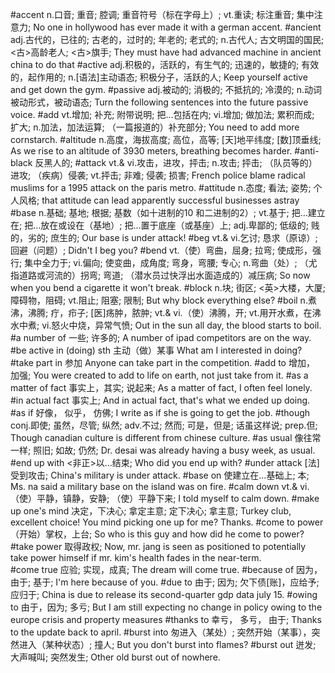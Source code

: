 #accent
n.口音; 重音; 腔调; 重音符号（标在字母上）; 
vt.重读; 标注重音; 集中注意力; 
No one in hollywood has ever made it with a german accent.
#ancient
adj.古代的，已往的; 古老的，过时的; 年老的; 老式的; 
n.古代人; 古文明国的国民; <古>高龄老人; <古>旗手; 
They must have had advanced machine in ancient china to do that
#active
adj.积极的，活跃的，有生气的; 迅速的，敏捷的; 有效的，起作用的; 
n.[语法]主动语态; 积极分子，活跃的人; 
Keep yourself active and get down the gym.
#passive
adj.被动的; 消极的; 不抵抗的; 冷漠的; 
n.动词被动形式，被动语态; 
Turn the following sentences into the future passive voice.
#add
vt.增加; 补充; 附带说明; 把…包括在内;
 vi.增加; 做加法; 累积而成; 扩大; 
n.加法，加法运算; （一篇报道的）补充部分; 
You need to add more cornstarch.
#altitude
n.高度，海拔高度; 高位，高等; [天]地平纬度; [数]顶垂线; 
As we rise to an altitude of 3930 meters, breathing becomes harder. 
#anti-black
反黑人的; 
#attack
vt.& vi.攻击，进攻，抨击; 
n.攻击; 抨击; （队员等的）进攻; （疾病）侵袭; 
vt.抨击; 非难; 侵袭; 损害; 
French police blame radical muslims for a 1995 attack on the paris metro.
#attitude
n.态度; 看法; 姿势; 个人风格; 
that attitude can lead apparently successful businesses astray
#base
n.基础; 基地; 根据; 基数（如十进制的10 和二进制的2）; 
vt.基于; 把…建立在; 把…放在或设在（基地）; 把…置于底座（或基座）上; 
adj.卑鄙的; 低级的; 贱的，劣的; 庶生的; 
Our base is under attack! 
#beg
vt.& vi.乞讨; 恳求（原谅）; 回避（问题）; 
Didn't I beg you? 
#bend
vt.（使）弯曲，屈身; 拉弯; 使成形，强行; 集中全力于; 
vi.偏向; 使变曲，成角度; 弯身，弯腰; 专心; 
n.弯曲（处）; （尤指道路或河流的）拐弯; 弯道; （潜水员过快浮出水面造成的）减压病; 
So now when you bend a cigarette it won't break.
#block
n.块; 街区; <英>大楼，大厦; 障碍物，阻碍; 
vt.阻止; 阻塞; 限制; 
But why block everything else? 
#boil
n.煮沸，沸腾; 疔，疖子; [医]疡肿，脓肿; 
vt.& vi.（使）沸腾，开; 
vt.用开水煮，在沸水中煮; 
vi.怒火中烧，异常气愤; 
Out in the sun all day, the blood starts to boil. 
#a number of
一些; 许多的; 
A number of ipad competitors are on the way.
#be active in (doing) sth
主动（做）某事
What am I interested in doing? 
#take part in
参加
Anyone can take part in the competition. 
#add to
增加， 加强;
You were created to add to life on earth, not just take from it. 
#as a matter of fact 
事实上，其实; 说起来; 
As a matter of fact, I often feel lonely. 
#in actual fact
事实上; 
And in actual fact, that's what we ended up doing.
#as if
好像， 似乎， 仿佛; 
I write as if she is going to get the job. 
#though
conj.即使; 虽然，尽管; 纵然; 
adv.不过; 然而; 可是，但是; 话虽这样说; 
prep.但; 
Though canadian culture is different from chinese culture. 
#as usual
像往常一样; 照旧; 如故; 仍然; 
Dr. desai was already having a busy week, as usual. 
#end up with
<非正>以…结束; 
Who did you end up with?
#under attack
[法] 受到攻击; 
China's military is under attack.
#base on
使建立在…基础上; 本; 
Ms. na said a military base on the island was on fire. 
#calm down
vt.& vi.（使）平静，镇静，安静; （使）平静下来; 
I told myself to calm down. 
#make up one's mind
决定，下决心; 拿定主意; 定下决心; 拿主意; 
Turkey club, excellent choice! You mind picking one up for me? Thanks.
#come to power
（开始）掌权，上台; 
So who is this guy and how did he come to power? 
#take power
取得政权; 
Now, mr. jang is seen as positioned to potentially take power himself if mr. kim's health fades in the near-term.  
#come true
应验; 实现，成真; 
The dream will come true. 
#because of
因为，由于; 基于; 
I'm here because of you. 
#due to
由于; 因为; 欠下债[账]，应给予; 应归于; 
China is due to release its second-quarter gdp data july 15. 
#owing to
由于，因为; 多亏; 
But I am still expecting no change in policy owing to the europe crisis and property measures
#thanks to
幸亏， 多亏， 由于; 
Thanks to the update back to april.
#burst into
匆进入（某处）; 突然开始（某事），突然进入（某种状态）; 撞人;
But you don't burst into flames? 
#burst out
迸发; 大声喊叫; 突然发生; 
Other old burst out of nowhere. 


